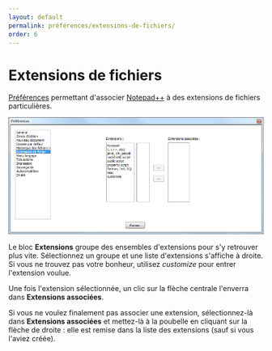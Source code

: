 ```yaml
---
layout: default
permalink: préférences/extensions-de-fichiers/
order: 6
---
```

# Extensions de fichiers

[Préférences](préférences.md) permettant d'associer [Notepad++](notepad++.md) à des extensions de fichiers particulières.

![Interface](/images/preferences/06_extensions.png)

Le bloc **Extensions** groupe des ensembles d'extensions pour s'y retrouver plus vite. Sélectionnez un groupe et une liste d'extensions s'affiche à droite. Si vous ne trouvez pas votre bonheur, utilisez *customize* pour entrer l'extension voulue.

Une fois l'extension sélectionnée, un clic sur la flèche centrale l'enverra dans **Extensions associées**.

Si vous ne voulez finalement pas associer une extension, sélectionnez-là dans **Extensions associées** et mettez-là à la poubelle en cliquant sur la flèche de droite : elle est remise dans la liste des extensions (sauf si vous l'aviez créée).
